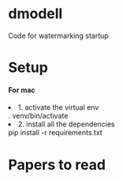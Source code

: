 # dmodell
Code for watermarking startup

# Setup
#### For mac 
<li>
1. activate the virtual env
</li> 
. venv/bin/activate
<li>
2. install all the dependencies
</li>
pip install -r requirements.txt

# Papers to read
<!-- <li>
</li> -->
